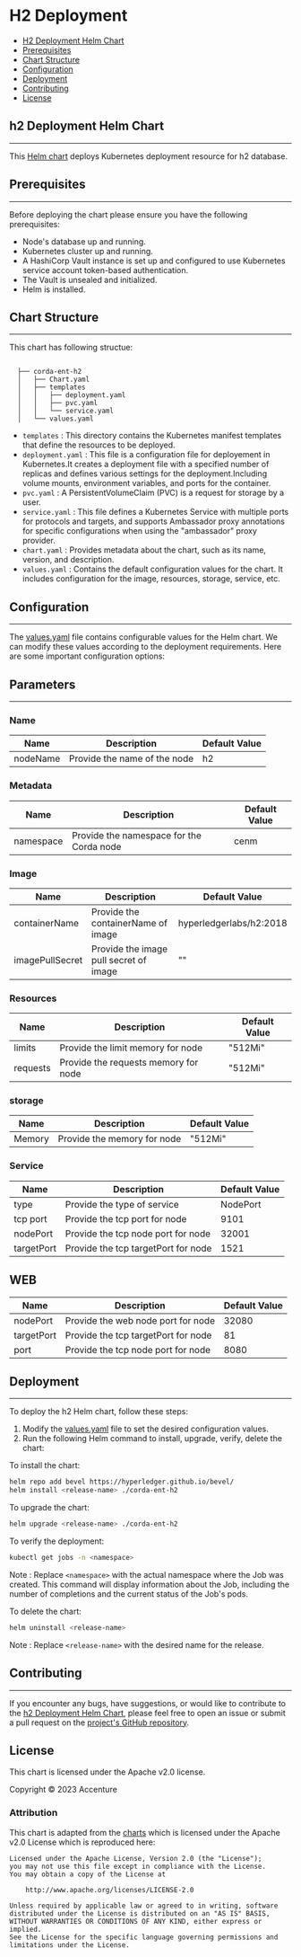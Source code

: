 [//]: # (##############################################################################################)
[//]: # (Copyright Accenture. All Rights Reserved.)
[//]: # (SPDX-License-Identifier: Apache-2.0)
[//]: # (##############################################################################################)

<a name = "deploy h2"></a>
# H2 Deployment

- [H2 Deployment Helm Chart](#H2-deployment-helm-chart)
- [Prerequisites](#prerequisites)
- [Chart Structure](#chart-structure)
- [Configuration](#configuration)
- [Deployment](#deployment)
- [Contributing](#contributing)
- [License](#license)

<a name = "h2-deployment-helm-chart"></a>
## h2 Deployment Helm Chart
---
This [Helm chart](https://github.com/hyperledger/bevel/tree/main/platforms/r3-corda-ent/charts/corda-ent-h2) deploys Kubernetes deployment resource for h2 database.

<a name = "prerequisites"></a>
## Prerequisites
---
Before deploying the chart please ensure you have the following prerequisites:

- Node's database up and running.
- Kubernetes cluster up and running.
- A HashiCorp Vault instance is set up and configured to use Kubernetes service account token-based authentication.
- The Vault is unsealed and initialized.
- Helm is installed.

<a name = "chart-structure"></a>
## Chart Structure
---
This chart has following structue:

```
  
  ├── corda-ent-h2
  │   ├── Chart.yaml
  │   ├── templates
  │   │   ├── deployment.yaml
  │   │   ├── pvc.yaml
  │   │   └── service.yaml
  │   └── values.yaml
```

- `templates`       : This directory contains the Kubernetes manifest templates that define the resources to be deployed.
- `deployment.yaml` : This file is a configuration file for deployement in Kubernetes.It creates a deployment file with a specified number of replicas and defines various settings for the deployment.Including volume mounts, environment variables, and ports for the container.
- `pvc.yaml`        : A PersistentVolumeClaim (PVC) is a request for storage by a user.
- `service.yaml`    : This file defines a Kubernetes Service with multiple ports for protocols and targets, and supports Ambassador proxy annotations for specific configurations when using the "ambassador" proxy provider.
- `chart.yaml`      : Provides metadata about the chart, such as its name, version, and description.
- `values.yaml`     : Contains the default configuration values for the chart. It includes configuration for the image, resources, storage, service, etc.

<a name = "configuration"></a>
## Configuration
---
The [values.yaml](https://github.com/hyperledger/bevel/blob/main/platforms/r3-corda-ent/charts/corda-ent-h2/values.yaml) file contains configurable values for the Helm chart. We can modify these values according to the deployment requirements. Here are some important configuration options:

## Parameters
---

### Name

| Name       | Description                            | Default Value |
| -----------| ---------------------------------------| ------------- |
| nodeName   | Provide the name of the node           |  h2           |


### Metadata

| Name            | Description                                       | Default Value |
| ----------------| --------------------------------------------------| ------------- |
| namespace       | Provide the namespace for the Corda node          | cenm          |

### Image

| Name                     | Description                                    | Default Value           |
| ------------------------ | -----------------------------------------------| ---------------         |
| containerName            | Provide the containerName of image             | hyperledgerlabs/h2:2018 |
| imagePullSecret          | Provide the image pull secret of image         | ""                      |

### Resources

| Name                     | Description                                  | Default Value   |
| ------------------------ | ---------------------------------------------| --------------- |
| limits                   | Provide the limit memory for node            | "512Mi"         |
| requests                 | Provide the requests memory for node         | "512Mi"         |

### storage

| Name                  | Description                          | Default Value   |
| --------------------- | -------------------------------------| -------------   |
| Memory                | Provide the memory for node          | "512Mi"         |

### Service

| Name                  | Description                               | Default Value   |
| --------------------- | ------------------------------------------| -------------   |
| type                  | Provide the type of service               | NodePort        |
| tcp port              | Provide the tcp port for node             | 9101            |
| nodePort              | Provide the tcp node port for node        | 32001           |
| targetPort            | Provide the tcp targetPort for node       | 1521            |

## WEB

| Name                  | Description                               | Default Value   |
| --------------------- | ------------------------------------------| -------------   |
| nodePort              | Provide the web node port for node        | 32080           |
| targetPort            | Provide the tcp targetPort for node       | 81              |
| port                  | Provide the tcp node port for node        | 8080            |


<a name = "deployment"></a>
## Deployment
---

To deploy the h2 Helm chart, follow these steps:

1. Modify the [values.yaml](https://github.com/hyperledger/bevel/blob/main/platforms/r3-corda-ent/charts/corda-ent-h2/values.yaml) file to set the desired configuration values.
2. Run the following Helm command to install, upgrade, verify, delete the chart:

To install the chart:
```bash
helm repo add bevel https://hyperledger.github.io/bevel/
helm install <release-name> ./corda-ent-h2
```

To upgrade the chart:
```bash
helm upgrade <release-name> ./corda-ent-h2
```

To verify the deployment:
```bash
kubectl get jobs -n <namespace>
```
Note : Replace `<namespace>` with the actual namespace where the Job was created. This command will display information about the Job, including the number of completions and the current status of the Job's pods.

To delete the chart: 
```bash
helm uninstall <release-name>
```
Note : Replace `<release-name>` with the desired name for the release.


<a name = "contributing"></a>
## Contributing
---
If you encounter any bugs, have suggestions, or would like to contribute to the [h2 Deployment Helm Chart](https://github.com/hyperledger/bevel/tree/main/platforms/r3-corda-ent/charts/corda-ent-h2), please feel free to open an issue or submit a pull request on the [project's GitHub repository](https://github.com/hyperledger/bevel).

<a name = "license"></a>
## License

This chart is licensed under the Apache v2.0 license.

Copyright &copy; 2023 Accenture

### Attribution

This chart is adapted from the [charts](https://hyperledger.github.io/bevel/) which is licensed under the Apache v2.0 License which is reproduced here:

```
Licensed under the Apache License, Version 2.0 (the "License");
you may not use this file except in compliance with the License.
You may obtain a copy of the License at

    http://www.apache.org/licenses/LICENSE-2.0

Unless required by applicable law or agreed to in writing, software
distributed under the License is distributed on an "AS IS" BASIS,
WITHOUT WARRANTIES OR CONDITIONS OF ANY KIND, either express or implied.
See the License for the specific language governing permissions and
limitations under the License.
```
